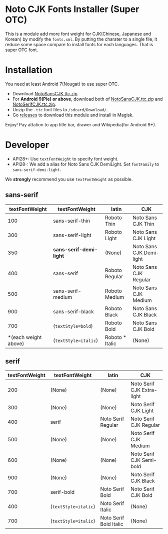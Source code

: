 # Noto CJK Fonts Installer (Super OTC)
This is a module add more font weight for CJK(Chinese, Japanese and Korean) by modify the `fonts.xml`.
By putting the charater to a single file, it reduce some space compare to install fonts for each languages.
That is super OTC font.

# Installation
You need at least Android 7(Nougat) to use super OTC.
- Download [NotoSansCJK.ttc.zip](https://noto-website-2.storage.googleapis.com/pkgs/NotoSansCJK.ttc.zip).
- For **Android 9(Pie) or above**, download both of [NotoSansCJK.ttc.zip](https://noto-website-2.storage.googleapis.com/pkgs/NotoSansCJK.ttc.zip) 
and [NotoSerifCJK.ttc.zip](https://noto-website-2.storage.googleapis.com/pkgs/NotoSerifCJK.ttc.zip).
- Unzip the `.ttc` font files to `/sdcard/Download/`.
- Go [releases](https://github.com/WordlessEcho/Noto-Super-OTC-Installer/releases) to download this module and install in Magisk.

Enjoy! Pay attation to app title bar, drawer and Wikipedia(for Android 9+).

# Developer
- API28+: Use `textFontWeight` to specify font weight.
- API28-: We add a alias for Noto Sans CJK DemiLight. Set `fontFamily` to `sans-serif-demi-light`.

We **strongly** recommend you use `textFontWeight` as possible.

## sans-serif

| textFontWeight | textFontWeight | latin | CJK |
| --- | --- | --- | --- |
| 100 | sans-serif-thin | Roboto Thin | Noto Sans CJK Thin |
| 300 | sans-serif-light | Roboto Light | Noto Sans CJK Light |
| 350 | **sans-serif-demi-light** | (None) | Noto Sans CJK Demi-light |
| 400 | sans-serif | Roboto Regular | Noto Sans CJK Regular |
| 500 | sans-serif-medium | Roboto Medium | Noto Sans CJK Medium |
| 900 | sans-serif-black | Roboto Black | Noto Sans CJK Black |
| 700 | (`textStyle=bold`) | Roboto Bold | Noto Sans CJK Bold |
| *(each weight above) | (`textStyle=italic`) | Roboto * Italic | (None) |

## serif

| textFontWeight | textFontWeight | latin | CJK |
| --- | --- | --- | --- |
| 200 | (None) | (None) | Noto Serif CJK Extra-light |
| 300 | (None) | (None) | Noto Serif CJK Light |
| 400 | serif | Noto Serif Regular | Noto Serif CJK Regular |
| 500 | (None) | (None) | Noto Serif CJK Medium |
| 600 | (None) | (None) | Noto Serif CJK Semi-bold |
| 900 | (None) | (None) | Noto Serif CJK Black |
| 700 | serif-bold | Noto Serif Bold | Noto Serif CJK Bold |
| 400 | (`textStyle=italic`) | Noto Serif Italic | (None) |
| 700 | (`textStyle=italic`) | Noto Serif Bold Italic | (None) |

